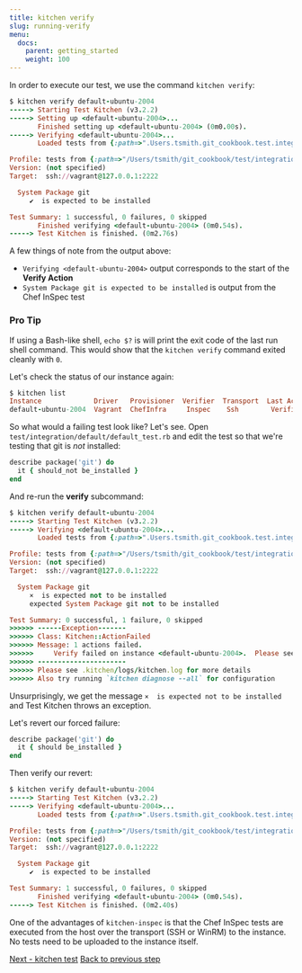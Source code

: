 ```yaml
---
title: kitchen verify
slug: running-verify
menu:
  docs:
    parent: getting_started
    weight: 100
---
```


In order to execute our test, we use the command `kitchen verify`:

```ruby
$ kitchen verify default-ubuntu-2004
-----> Starting Test Kitchen (v3.2.2)
-----> Setting up <default-ubuntu-2004>...
       Finished setting up <default-ubuntu-2004> (0m0.00s).
-----> Verifying <default-ubuntu-2004>...
       Loaded tests from {:path=>".Users.tsmith.git_cookbook.test.integration.default"}

Profile: tests from {:path=>"/Users/tsmith/git_cookbook/test/integration/default"} (tests from {:path=>".Users.tsmith.git_cookbook.test.integration.default"})
Version: (not specified)
Target:  ssh://vagrant@127.0.0.1:2222

  System Package git
     ✔  is expected to be installed

Test Summary: 1 successful, 0 failures, 0 skipped
       Finished verifying <default-ubuntu-2004> (0m0.54s).
-----> Test Kitchen is finished. (0m2.76s)
```

A few things of note from the output above:

* `Verifying <default-ubuntu-2004>` output corresponds to the start of the **Verify Action**
* `System Package git is expected to be installed` is output from the Chef InSpec test

<div class="callout">
<h3 class="callout--title">Pro Tip</h3>
If using a Bash-like shell, <code>echo $?</code> is will print the exit code of the last run shell command. This would show that the <code>kitchen verify</code> command exited cleanly with <code>0</code>.
</div>

Let's check the status of our instance again:

```ruby
$ kitchen list
Instance             Driver   Provisioner  Verifier  Transport  Last Action  Last Error
default-ubuntu-2004  Vagrant  ChefInfra     Inspec    Ssh        Verified     <None>
```

So what would a failing test look like? Let's see. Open `test/integration/default/default_test.rb` and edit the test so that we're testing that git is _not_ installed:

```ruby
describe package('git') do
  it { should_not be_installed }
end
```

And re-run the **verify** subcommand:

```ruby
$ kitchen verify default-ubuntu-2004
-----> Starting Test Kitchen (v3.2.2)
-----> Verifying <default-ubuntu-2004>...
       Loaded tests from {:path=>".Users.tsmith.git_cookbook.test.integration.default"}

Profile: tests from {:path=>"/Users/tsmith/git_cookbook/test/integration/default"} (tests from {:path=>".Users.tsmith.git_cookbook.test.integration.default"})
Version: (not specified)
Target:  ssh://vagrant@127.0.0.1:2222

  System Package git
     ×  is expected not to be installed
     expected System Package git not to be installed

Test Summary: 0 successful, 1 failure, 0 skipped
>>>>>> ------Exception-------
>>>>>> Class: Kitchen::ActionFailed
>>>>>> Message: 1 actions failed.
>>>>>>     Verify failed on instance <default-ubuntu-2004>.  Please see .kitchen/logs/default-ubuntu-2004.log for more details
>>>>>> ----------------------
>>>>>> Please see .kitchen/logs/kitchen.log for more details
>>>>>> Also try running `kitchen diagnose --all` for configuration
```

Unsurprisingly, we get the message `×  is expected not to be installed` and Test Kitchen throws an exception.

Let's revert our forced failure:

```ruby
describe package('git') do
  it { should be_installed }
end
```

Then verify our revert:

```ruby
$ kitchen verify default-ubuntu-2004
-----> Starting Test Kitchen (v3.2.2)
-----> Verifying <default-ubuntu-2004>...
       Loaded tests from {:path=>".Users.tsmith.git_cookbook.test.integration.default"}

Profile: tests from {:path=>"/Users/tsmith/git_cookbook/test/integration/default"} (tests from {:path=>".Users.tsmith.git_cookbook.test.integration.default"})
Version: (not specified)
Target:  ssh://vagrant@127.0.0.1:2222

  System Package git
     ✔  is expected to be installed

Test Summary: 1 successful, 0 failures, 0 skipped
       Finished verifying <default-ubuntu-2004> (0m0.54s).
-----> Test Kitchen is finished. (0m2.40s)
```

One of the advantages of `kitchen-inspec` is that the Chef InSpec tests are executed from the host over the transport (SSH or WinRM) to the instance. No tests need to be uploaded to the instance itself.

<div class="sidebar--footer">
<a class="button primary-cta" href="/docs/getting-started/running-test">Next - kitchen test</a>
<a class="sidebar--footer--back" href="/docs/getting-started/writing-test">Back to previous step</a>
</div>
